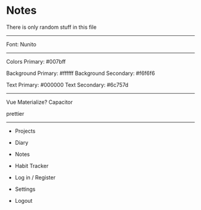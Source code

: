 # Notes

There is only random stuff in this file

---

Font: Nunito

---

Colors
Primary: #007bff

Background Primary: #ffffff
Background Secondary: #f6f6f6

Text Primary: #000000
Text Secondary: #6c757d

---

Vue
Materialize?
Capacitor

prettier

---

- Projects
- Diary
- Notes
- Habit Tracker

- Log in / Register
- Settings
- Logout
